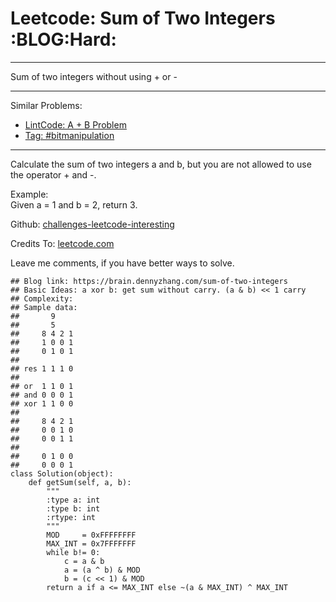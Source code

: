 # Leetcode: Sum of Two Integers     :BLOG:Hard:


---

Sum of two integers without using + or -  

---

Similar Problems:  
-   [LintCode: A + B Problem](https://brain.dennyzhang.com/a-b-problem)
-   [Tag: #bitmanipulation](https://brain.dennyzhang.com/tag/bitmanipulation)

---

Calculate the sum of two integers a and b, but you are not allowed to use the operator + and -.  

Example:  
Given a = 1 and b = 2, return 3.  

Github: [challenges-leetcode-interesting](https://github.com/DennyZhang/challenges-leetcode-interesting/tree/master/sum-of-two-integers)  

Credits To: [leetcode.com](https://leetcode.com/problems/sum-of-two-integers/description/)  

Leave me comments, if you have better ways to solve.  

    ## Blog link: https://brain.dennyzhang.com/sum-of-two-integers
    ## Basic Ideas: a xor b: get sum without carry. (a & b) << 1 carry
    ## Complexity:
    ## Sample data:
    ##       9
    ##       5
    ##     8 4 2 1
    ##     1 0 0 1
    ##     0 1 0 1
    ##
    ## res 1 1 1 0
    ##
    ## or  1 1 0 1
    ## and 0 0 0 1
    ## xor 1 1 0 0
    ##
    ##     8 4 2 1
    ##     0 0 1 0
    ##     0 0 1 1
    ##
    ##     0 1 0 0
    ##     0 0 0 1
    class Solution(object):
        def getSum(self, a, b):
            """
            :type a: int
            :type b: int
            :rtype: int
            """
            MOD     = 0xFFFFFFFF
            MAX_INT = 0x7FFFFFFF
            while b!= 0:
                c = a & b
                a = (a ^ b) & MOD
                b = (c << 1) & MOD
            return a if a <= MAX_INT else ~(a & MAX_INT) ^ MAX_INT